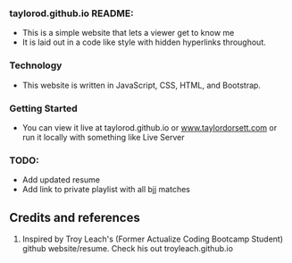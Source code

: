 ### taylorod.github.io README:

- This is a simple website that lets a viewer get to know me
- It is laid out in a code like style with hidden hyperlinks throughout.

### Technology

- This website is written in JavaScript, CSS, HTML, and Bootstrap.

### Getting Started

- You can view it live at taylorod.github.io or www.taylordorsett.com or run it locally with something like Live Server

### TODO:

- Add updated resume
- Add link to private playlist with all bjj matches

## Credits and references

1. Inspired by Troy Leach's (Former Actualize Coding Bootcamp Student) github website/resume. Check his out troyleach.github.io

